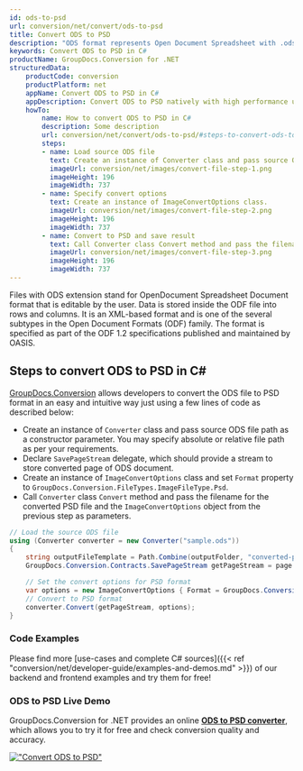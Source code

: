 ```yaml
---
id: ods-to-psd
url: conversion/net/convert/ods-to-psd
title: Convert ODS to PSD
description: "ODS format represents Open Document Spreadsheet with .ods extension. Learn how to convert ODS to PSD file programmatically in C# language using GroupDocs.Conversion for .NET library."
keywords: Convert ODS to PSD in C#
productName: GroupDocs.Conversion for .NET
structuredData:
    productCode: conversion
    productPlatform: net
    appName: Convert ODS to PSD in C#
    appDescription: Convert ODS to PSD natively with high performance using C# language and server side GroupDocs.Conversion for .NET APIs, without the use of any software like Microsoft or Open Office.
    howTo:
        name: How to convert ODS to PSD in C# 
        description: Some description
        url: conversion/net/convert/ods-to-psd/#steps-to-convert-ods-to-psd-in-c
        steps:
        - name: Load source ODS file 
          text: Create an instance of Converter class and pass source ODS file path as a constructor parameter. You may specify absolute or relative file path as per your requirements. 
          imageUrl: conversion/net/images/convert-file-step-1.png
          imageHeight: 196
          imageWidth: 737
        - name: Specify convert options 
          text: Create an instance of ImageConvertOptions class.
          imageUrl: conversion/net/images/convert-file-step-2.png
          imageHeight: 196
          imageWidth: 737
        - name: Convert to PSD and save result 
          text: Call Converter class Convert method and pass the filename for the converted HTML file and the ImageConvertOptions object from the previous step as parameters.
          imageUrl: conversion/net/images/convert-file-step-3.png
          imageHeight: 196
          imageWidth: 737
---
```


Files with ODS extension stand for OpenDocument Spreadsheet Document format that is editable by the user. Data is stored inside the ODF file into rows and columns. It is an XML-based format and is one of the several subtypes in the Open Document Formats (ODF) family. The format is specified as part of the ODF 1.2 specifications published and maintained by OASIS.

## Steps to convert ODS to PSD in C#

[GroupDocs.Conversion](https://products.groupdocs.com/conversion/net) allows developers to convert the ODS file to PSD format in an easy and intuitive way just using a few lines of code as described below:

* Create an instance of `Converter` class and pass source ODS file path as a constructor parameter. You may specify absolute or relative file path as per your requirements. 
* Declare `SavePageStream` delegate, which should provide a stream to store converted page of ODS document.
* Create an instance of `ImageConvertOptions` class and set `Format` property to `GroupDocs.Conversion.FileTypes.ImageFileType.Psd`.
* Call `Converter` class `Convert` method and pass the filename for the converted PSD file and the `ImageConvertOptions` object from the previous step as parameters.

```csharp
// Load the source ODS file
using (Converter converter = new Converter("sample.ods"))
{
    string outputFileTemplate = Path.Combine(outputFolder, "converted-page-{0}.psd");
    GroupDocs.Conversion.Contracts.SavePageStream getPageStream = page => new FileStream(string.Format(outputFileTemplate, page), FileMode.Create);

    // Set the convert options for PSD format
    var options = new ImageConvertOptions { Format = GroupDocs.Conversion.FileTypes.ImageFileType.Psd };   
    // Convert to PSD format
    converter.Convert(getPageStream, options);
}
```

### Code Examples

Please find more [use-cases and complete C# sources]({{< ref "conversion/net/developer-guide/examples-and-demos.md" >}}) of our backend and frontend examples and try them for free!

### ODS to PSD Live Demo

GroupDocs.Conversion for .NET provides an online [**ODS to PSD converter**](https://products.groupdocs.app/conversion/ods-to-psd), which allows you to try it for free and check conversion quality and accuracy.

[!["Convert ODS to PSD"](conversion/net/images/convert-to-psd/convert-ods-to-psd.png)](https://products.groupdocs.app/conversion/ods-to-psd)